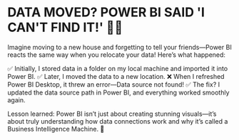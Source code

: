 # DATA MOVED? POWER BI SAID 'I CAN'T FIND IT!' 🚨📂

Imagine moving to a new house and forgetting to tell your friends—Power BI reacts the same way when you relocate your data! Here’s what happened:

✅ Initially, I stored data in a folder on my local machine and imported it into Power BI.
✅ Later, I moved the data to a new location.
❌ When I refreshed Power BI Desktop, it threw an error—Data source not found!
✅ The fix? I updated the data source path in Power BI, and everything worked smoothly again.

Lesson learned: Power BI isn’t just about creating stunning visuals—it’s about truly understanding how data connections work and why it’s called a Business Intelligence Machine. 🚀
